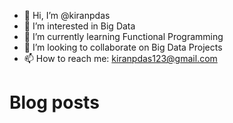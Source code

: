 - 👋 Hi, I’m @kiranpdas
- 👀 I’m interested in Big Data
- 🌱 I’m currently learning Functional Programming
- 💞️ I’m looking to collaborate on Big Data Projects
- 📫 How to reach me: kiranpdas123@gmail.com


# Blog posts
<!-- BLOG-POST-LIST:START -->
<!-- BLOG-POST-LIST:END -->


<!---
kiranpdas/kiranpdas is a ✨ special ✨ repository because its `README.md` (this file) appears on your GitHub profile.
You can click the Preview link to take a look at your changes.
--->
